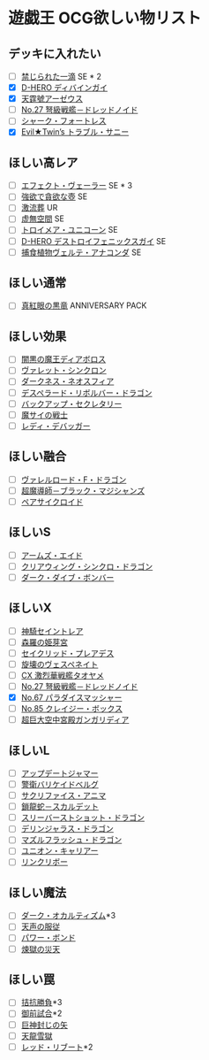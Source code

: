 # 遊戯王 OCG欲しい物リスト

## デッキに入れたい
- [ ] [禁じられた一滴](https://www.db.yugioh-card.com/yugiohdb/card_search.action?ope=2&cid=15299) SE * 2
- [x] [D-HERO ディバインガイ](https://www.db.yugioh-card.com/yugiohdb/card_search.action?ope=2&cid=12707)
- [x] [天霆號アーゼウス](https://www.db.yugioh-card.com/yugiohdb/card_search.action?ope=2&cid=15524)
- [ ] [No.27 弩級戦艦－ドレッドノイド](https://www.db.yugioh-card.com/yugiohdb/card_search.action?ope=2&cid=13823)
- [ ] [シャーク・フォートレス](https://www.db.yugioh-card.com/yugiohdb/card_search.action?ope=2&cid=10529)
- [x] [Evil★Twin’s トラブル・サニー](https://www.db.yugioh-card.com/yugiohdb/card_search.action?ope=2&cid=16537)
## ほしい高レア
- [ ] [エフェクト・ヴェーラー](https://www.db.yugioh-card.com/yugiohdb/card_search.action?ope=2&cid=8933) SE * 3
- [ ] [強欲で貪欲な壺](https://www.db.yugioh-card.com/yugiohdb/card_search.action?ope=2&cid=12465) SE
- [ ] [激流葬](https://www.db.yugioh-card.com/yugiohdb/card_search.action?ope=2&cid=5114) UR
- [ ] [虚無空間](https://www.db.yugioh-card.com/yugiohdb/card_search.action?ope=2&cid=9153) SE
- [ ] [トロイメア・ユニコーン](https://www.db.yugioh-card.com/yugiohdb/card_search.action?ope=2&cid=13601) SE
- [ ] [D-HERO デストロイフェニックスガイ](https://www.db.yugioh-card.com/yugiohdb/card_search.action?ope=2&cid=16524) SE
- [ ] [捕食植物ヴェルテ・アナコンダ](https://www.db.yugioh-card.com/yugiohdb/card_search.action?ope=2&cid=14944) SE
## ほしい通常
- [ ] [真紅眼の黒竜](https://www.db.yugioh-card.com/yugiohdb/card_search.action?ope=2&cid=4088) ANNIVERSARY PACK
## ほしい効果
- [ ] [闇黒の魔王ディアボロス](https://www.db.yugioh-card.com/yugiohdb/card_search.action?ope=2&cid=13683)
- [ ] [ヴァレット・シンクロン](https://www.db.yugioh-card.com/yugiohdb/card_search.action?ope=2&cid=14084)
- [ ] [ダークネス・ネオスフィア](https://www.db.yugioh-card.com/yugiohdb/card_search.action?ope=2&cid=8537)
- [ ] [デスペラード・リボルバー・ドラゴン](https://www.db.yugioh-card.com/yugiohdb/card_search.action?ope=2&cid=13473)
- [ ] [バックアップ・セクレタリー](https://www.db.yugioh-card.com/yugiohdb/card_search.action?ope=2&cid=13041)
- [ ] [魔サイの戦士](https://www.db.yugioh-card.com/yugiohdb/card_search.action?ope=2&cid=11664)
- [ ] [レディ・デバッガー](https://www.db.yugioh-card.com/yugiohdb/card_search.action?ope=2&cid=13522)
## ほしい融合
- [ ] [ヴァレルロード・F・ドラゴン](https://www.db.yugioh-card.com/yugiohdb/card_search.action?ope=2&cid=14625)
- [ ] [超魔導師－ブラック・マジシャンズ](https://www.db.yugioh-card.com/yugiohdb/card_search.action?ope=2&cid=14905)
- [ ] [ペアサイクロイド](https://www.db.yugioh-card.com/yugiohdb/card_search.action?ope=2&cid=11164)
## ほしいS
- [ ] [アームズ・エイド](https://www.db.yugioh-card.com/yugiohdb/card_search.action?ope=2&cid=7987)
- [ ] [クリアウィング・シンクロ・ドラゴン](https://www.db.yugioh-card.com/yugiohdb/card_search.action?ope=2&cid=11721)
- [ ] [ダーク・ダイブ・ボンバー](https://www.db.yugioh-card.com/yugiohdb/card_search.action?ope=2&cid=8035)
## ほしいX
- [ ] [神騎セイントレア](https://www.db.yugioh-card.com/yugiohdb/card_search.action?ope=2&cid=11572)
- [ ] [森羅の姫芽宮](https://www.db.yugioh-card.com/yugiohdb/card_search.action?ope=2&cid=12027)
- [ ] [セイクリッド・プレアデス](https://www.db.yugioh-card.com/yugiohdb/card_search.action?ope=2&cid=9824)
- [ ] [旋壊のヴェスペネイト](https://www.db.yugioh-card.com/yugiohdb/card_search.action?ope=2&cid=15281)
- [ ] [CX 激烈華戦艦タオヤメ](https://www.db.yugioh-card.com/yugiohdb/card_search.action?ope=2&cid=10717)
- [ ] [No.27 弩級戦艦－ドレッドノイド](https://www.db.yugioh-card.com/yugiohdb/card_search.action?ope=2&cid=13823)
- [x] [No.67 パラダイスマッシャー](https://www.db.yugioh-card.com/yugiohdb/card_search.action?ope=2&cid=13824)
- [ ] [No.85 クレイジー・ボックス](https://www.db.yugioh-card.com/yugiohdb/card_search.action?ope=2&cid=10707)
- [ ] [超巨大空中宮殿ガンガリディア](https://www.db.yugioh-card.com/yugiohdb/card_search.action?ope=2&cid=10718)
## ほしいL
- [ ] [アップデートジャマー](https://www.db.yugioh-card.com/yugiohdb/card_search.action?ope=2&cid=14122)
- [ ] [警衛バリケイドベルグ](https://www.db.yugioh-card.com/yugiohdb/card_search.action?ope=2&cid=14710)
- [ ] [サクリファイス・アニマ](https://www.db.yugioh-card.com/yugiohdb/card_search.action?ope=2&cid=13841)
- [ ] [鎖龍蛇－スカルデット](https://www.db.yugioh-card.com/yugiohdb/card_search.action?ope=2&cid=13419)
- [ ] [スリーバーストショット・ドラゴン](https://www.db.yugioh-card.com/yugiohdb/card_search.action?ope=2&cid=13415)
- [ ] [デリンジャラス・ドラゴン](https://www.db.yugioh-card.com/yugiohdb/card_search.action?ope=2&cid=14291)
- [ ] [マズルフラッシュ・ドラゴン](https://www.db.yugioh-card.com/yugiohdb/card_search.action?ope=2&cid=13838)
- [ ] [ユニオン・キャリアー](https://www.db.yugioh-card.com/yugiohdb/card_search.action?ope=2&cid=14932)
- [ ] [リンクリボー](https://www.db.yugioh-card.com/yugiohdb/card_search.action?ope=2&cid=13346)
## ほしい魔法
- [ ] [ダーク・オカルティズム](https://www.db.yugioh-card.com/yugiohdb/card_search.action?ope=2&cid=14584)*3
- [ ] [天声の服従](https://www.db.yugioh-card.com/yugiohdb/card_search.action?ope=2&cid=5551)
- [ ] [パワー・ボンド](https://www.db.yugioh-card.com/yugiohdb/card_search.action?ope=2&cid=6398)
- [ ] [煉獄の災天](https://www.db.yugioh-card.com/yugiohdb/card_search.action?ope=2&cid=15051)
## ほしい罠
- [ ] [拮抗勝負](https://www.db.yugioh-card.com/yugiohdb/card_search.action?ope=2&cid=13293)*3
- [ ] [御前試合](https://www.db.yugioh-card.com/yugiohdb/card_search.action?ope=2&cid=7934)*2
- [ ] [巨神封じの矢](https://www.db.yugioh-card.com/yugiohdb/card_search.action?ope=2&cid=15065)
- [ ] [天龍雪獄](https://www.db.yugioh-card.com/yugiohdb/card_search.action?ope=2&cid=15313)
- [ ] [レッド・リブート](https://www.db.yugioh-card.com/yugiohdb/card_search.action?ope=2&cid=13622)*2
